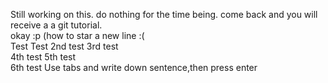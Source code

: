 Still working on this. do nothing for the time being. come back and you will receive a a git tutorial.  
okay :p (how to star a new line :(  
Test Test
2nd test
3rd test  
4th test
5th test  
6th test
Use tabs and write down sentence,then press enter
